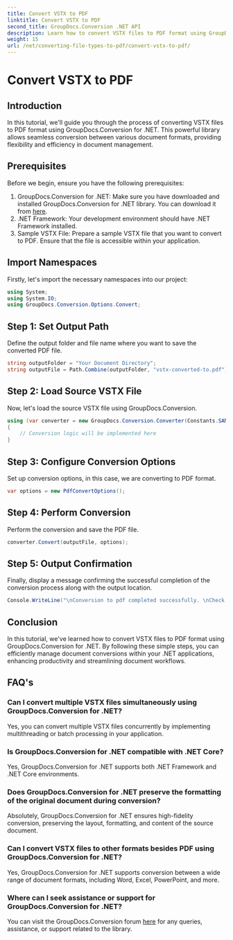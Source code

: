 ```yaml
---
title: Convert VSTX to PDF
linktitle: Convert VSTX to PDF
second_title: GroupDocs.Conversion .NET API
description: Learn how to convert VSTX files to PDF format using GroupDocs.Conversion for .NET. Easy steps for seamless document management.
weight: 15
url: /net/converting-file-types-to-pdf/convert-vstx-to-pdf/
---
```


# Convert VSTX to PDF

## Introduction
In this tutorial, we'll guide you through the process of converting VSTX files to PDF format using GroupDocs.Conversion for .NET. This powerful library allows seamless conversion between various document formats, providing flexibility and efficiency in document management.
## Prerequisites
Before we begin, ensure you have the following prerequisites:
1. GroupDocs.Conversion for .NET: Make sure you have downloaded and installed GroupDocs.Conversion for .NET library. You can download it from [here](https://releases.groupdocs.com/conversion/net/).
2. .NET Framework: Your development environment should have .NET Framework installed.
3. Sample VSTX File: Prepare a sample VSTX file that you want to convert to PDF. Ensure that the file is accessible within your application.

## Import Namespaces
Firstly, let's import the necessary namespaces into our project:
```csharp
using System;
using System.IO;
using GroupDocs.Conversion.Options.Convert;
```
## Step 1: Set Output Path
Define the output folder and file name where you want to save the converted PDF file.
```csharp
string outputFolder = "Your Document Directory";
string outputFile = Path.Combine(outputFolder, "vstx-converted-to.pdf");
```
## Step 2: Load Source VSTX File
Now, let's load the source VSTX file using GroupDocs.Conversion.
```csharp
using (var converter = new GroupDocs.Conversion.Converter(Constants.SAMPLE_VSTX))
{
    // Conversion logic will be implemented here
}
```
## Step 3: Configure Conversion Options
Set up conversion options, in this case, we are converting to PDF format.
```csharp
var options = new PdfConvertOptions();
```
## Step 4: Perform Conversion
Perform the conversion and save the PDF file.
```csharp
converter.Convert(outputFile, options);
```
## Step 5: Output Confirmation
Finally, display a message confirming the successful completion of the conversion process along with the output location.
```csharp
Console.WriteLine("\nConversion to pdf completed successfully. \nCheck output in {0}", outputFolder);
```

## Conclusion
In this tutorial, we've learned how to convert VSTX files to PDF format using GroupDocs.Conversion for .NET. By following these simple steps, you can efficiently manage document conversions within your .NET applications, enhancing productivity and streamlining document workflows.
## FAQ's
### Can I convert multiple VSTX files simultaneously using GroupDocs.Conversion for .NET?
Yes, you can convert multiple VSTX files concurrently by implementing multithreading or batch processing in your application.
### Is GroupDocs.Conversion for .NET compatible with .NET Core?
Yes, GroupDocs.Conversion for .NET supports both .NET Framework and .NET Core environments.
### Does GroupDocs.Conversion for .NET preserve the formatting of the original document during conversion?
Absolutely, GroupDocs.Conversion for .NET ensures high-fidelity conversion, preserving the layout, formatting, and content of the source document.
### Can I convert VSTX files to other formats besides PDF using GroupDocs.Conversion for .NET?
Yes, GroupDocs.Conversion for .NET supports conversion between a wide range of document formats, including Word, Excel, PowerPoint, and more.
### Where can I seek assistance or support for GroupDocs.Conversion for .NET?
You can visit the GroupDocs.Conversion forum [here](https://forum.groupdocs.com/c/conversion/11) for any queries, assistance, or support related to the library.
